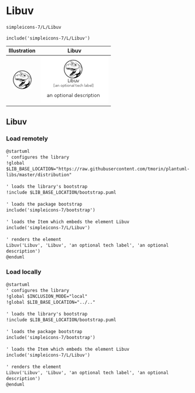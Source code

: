 # Libuv


```text
simpleicons-7/L/Libuv
```

```text
include('simpleicons-7/L/Libuv')
```



| Illustration | Libuv |
| :---: | :---: |
| ![illustration for Illustration](../../simpleicons-7/L/Libuv.png) | ![illustration for Libuv](../../simpleicons-7/L/Libuv.Local.png) |




## Libuv

### Load remotely
```plantuml
@startuml
' configures the library
!global $LIB_BASE_LOCATION="https://raw.githubusercontent.com/tmorin/plantuml-libs/master/distribution"

' loads the library's bootstrap
!include $LIB_BASE_LOCATION/bootstrap.puml

' loads the package bootstrap
include('simpleicons-7/bootstrap')

' loads the Item which embeds the element Libuv
include('simpleicons-7/L/Libuv')

' renders the element
Libuv('Libuv', 'Libuv', 'an optional tech label', 'an optional description')
@enduml
```

### Load locally
```plantuml
@startuml
' configures the library
!global $INCLUSION_MODE="local"
!global $LIB_BASE_LOCATION="../.."

' loads the library's bootstrap
!include $LIB_BASE_LOCATION/bootstrap.puml

' loads the package bootstrap
include('simpleicons-7/bootstrap')

' loads the Item which embeds the element Libuv
include('simpleicons-7/L/Libuv')

' renders the element
Libuv('Libuv', 'Libuv', 'an optional tech label', 'an optional description')
@enduml
```

